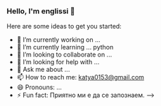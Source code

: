 ### Hello, I'm englissi 👋


Here are some ideas to get you started:

- 🔭 I’m currently working on ...
- 🌱 I’m currently learning ... python
- 👯 I’m looking to collaborate on ...
- 🤔 I’m looking for help with ...
- 💬 Ask me about ...
- 📫 How to reach me: katya0153@gmail.com
- 😄 Pronouns: ...
- ⚡ Fun fact: Приятно ми е да се запознаем.
-->
